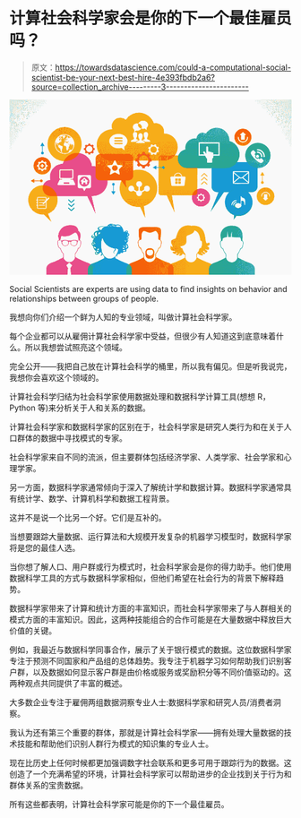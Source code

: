 # 计算社会科学家会是你的下一个最佳雇员吗？

> 原文：<https://towardsdatascience.com/could-a-computational-social-scientist-be-your-next-best-hire-4e393fbdb2a6?source=collection_archive---------3----------------------->

![](img/84aaeecb893b5fba48766e8cec06eb66.png)

Social Scientists are experts are using data to find insights on behavior and relationships between groups of people.

我想向你们介绍一个鲜为人知的专业领域，叫做计算社会科学家。

每个企业都可以从雇佣计算社会科学家中受益，但很少有人知道这到底意味着什么。所以我想尝试照亮这个领域。

完全公开——我把自己放在计算社会科学的桶里，所以我有偏见。但是听我说完，我想你会喜欢这个领域的。

计算社会科学归结为社会科学家使用数据处理和数据科学计算工具(想想 R，Python 等)来分析关于人和关系的数据。

计算社会科学家和数据科学家的区别在于，社会科学家是研究人类行为和在关于人口群体的数据中寻找模式的专家。

社会科学家来自不同的流派，但主要群体包括经济学家、人类学家、社会学家和心理学家。

另一方面，数据科学家通常倾向于深入了解统计学和数据计算。数据科学家通常具有统计学、数学、计算机科学和数据工程背景。

这并不是说一个比另一个好。它们是互补的。

当想要跟踪大量数据、运行算法和大规模开发复杂的机器学习模型时，数据科学家将是您的最佳人选。

当你想了解人口、用户群或行为模式时，社会科学家会是你的得力助手。他们使用数据科学工具的方式与数据科学家相似，但他们希望在社会行为的背景下解释趋势。

数据科学家带来了计算和统计方面的丰富知识，而社会科学家带来了与人群相关的模式方面的丰富知识。因此，这两种技能组合的合作可能是在大量数据中释放巨大价值的关键。

例如，我最近与数据科学同事合作，展示了关于银行模式的数据。这位数据科学家专注于预测不同国家和产品组的总体趋势。我专注于机器学习如何帮助我们识别客户群，以及数据如何显示客户群是由价格或服务或奖励积分等不同价值驱动的。这两种观点共同提供了丰富的概述。

大多数企业专注于雇佣两组数据洞察专业人士:数据科学家和研究人员/消费者洞察。

我认为还有第三个重要的群体，那就是计算社会科学家——拥有处理大量数据的技术技能和帮助他们识别人群行为模式的知识集的专业人士。

现在比历史上任何时候都更加强调数字社会联系和更多可用于跟踪行为的数据。这创造了一个充满希望的环境，计算社会科学家可以帮助进步的企业找到关于行为和群体关系的宝贵数据。

所有这些都表明，计算社会科学家可能是你的下一个最佳雇员。